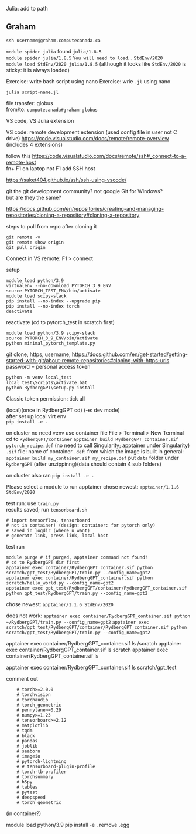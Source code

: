 Julia: add to path

## Graham

`ssh username@graham.computecanada.ca`

`module spider julia` found `julia/1.8.5`  
`module spider julia/1.8.5`
`You will need to load`... `StdEnv/2020`  
`module load StdEnv/2020 julia/1.8.5` (although it looks like `StdEnv/2020` is sticky: it is always loaded)

Exercise: write bash script using nano
Exercise: wrie `.jl` using nano


`julia script-name.jl`

file transfer: globus  
from/to: `computecanada#graham-globus`

VS code, VS Julia extension

VS code: remote development extension (used config file in user not C drive)
https://code.visualstudio.com/docs/remote/remote-overview  
(includes 4 extensions)  

follow this
https://code.visualstudio.com/docs/remote/ssh#_connect-to-a-remote-host  
fn+ F1 on laptop not F1
add SSH host

https://saket404.github.io/ssh/ssh-using-vscode/

git the git development community? not google Git for Windows?  
but are they the same?

https://docs.github.com/en/repositories/creating-and-managing-repositories/cloning-a-repository#cloning-a-repository

steps to pull from repo after cloning it
```
git remote -v
git remote show origin
git pull origin
```

Connect in VS remote:
F1 > connect

setup
```
module load python/3.9
virtualenv --no-download PYTORCH_3_9_ENV
source PYTORCH_TEST_ENV/bin/activate
module load scipy-stack
pip install --no-index --upgrade pip
pip install --no-index torch 
deactivate
```

reactivate
(cd to pytorch_test in scratch first)
```
module load python/3.9 scipy-stack
source PYTORCH_3_9_ENV/bin/activate
python minimal_pytorch_template.py
```

git clone, https, username, 
https://docs.github.com/en/get-started/getting-started-with-git/about-remote-repositories#cloning-with-https-urls
password = personal access token

```
python -m venv local_test
local_test\Scripts\activate.bat
python RydbergGPT\setup.py install
```

Classic token
permission: tick all


(local)(once in RydbergGPT cd) (-e: dev mode)  
after set up local virt env  
`pip install -e .`

on cluster no need venv use container file
File > Terminal > New Terminal
cd to `RydbergGPT/container`
`apptainer build RydbergGPT_container.sif pytorch_recipe.def` (no need to call Singularity; apptainer under Singularity) 
`.sif` file: name of container
`.def`: from which the image is built
in general: `apptainer build my_container.sif my_recipe.def`
put `data` folder under `RydbergGPT` (after unzippinng)(data should contain 4 sub folders) 

on cluster also ran `pip install -e .`

Please select a module to run apptainer
chose newest: `apptainer/1.1.6 StdEnv/2020`

test run: use `train.py`  
results saved; run `tensorboard.sh`
```
# import tensorflow, tensorboard
# not in container! (design: container: for pytorch only)
# saved in logdir (where u want)
# generate link, press link, local host
```

test run
```
module purge # if purged, apptainer command not found?
# cd to RydbergGPT dir first
apptainer exec container/RydbergGPT_container.sif python scratch/gpt_test/RydbergGPT/train.py --config_name=gpt2
apptainer exec container/RydbergGPT_container.sif python scratch/hello_world.py --config_name=gpt2
apptainer exec gpt_test/RydbergGPT/container/RydbergGPT_container.sif python gpt_test/RydbergGPT/train.py --config_name=gpt2
```
chose newest: `apptainer/1.1.6 StdEnv/2020`

does not work: `apptainer exec container/RydbergGPT_container.sif python ~/RydbergGPT/train.py --config_name=gpt2`
`apptainer exec scratch/gpt_test/RydbergGPT/container/RydbergGPT_container.sif python scratch/gpt_test/RydbergGPT/train.py --config_name=gpt2`


apptainer exec container/RydbergGPT_container.sif ls /scratch
apptainer exec container/RydbergGPT_container.sif ls scratch
apptainer exec container/RydbergGPT_container.sif ls

apptainer exec container/RydbergGPT_container.sif ls scratch/gpt_test

comment out 
```
    # torch>=2.0.0
    # torchvision
    # torchaudio
    # torch_geometric
    # pennylane>=0.29
    # numpy>=1.23
    # tensorboard>=2.12
    # matplotlib
    # tqdm
    # black
    # pandas
    # joblib
    # seaborn
    # imageio
    # pytorch-lightning
    # # tensorboard-plugin-profile
    # torch-tb-profiler
    # torchsummary
    # h5py
    # tables
    # pytest
    # deepspeed
    # torch_geometric
 ```
(in container?)
 
module load python/3.9
pip install -e .
remove .egg

